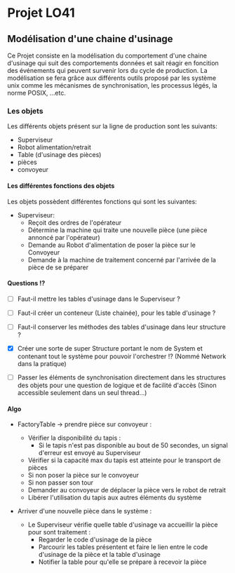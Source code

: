 # Projet LO41
## Modélisation d'une chaine d'usinage

Ce Projet consiste en la modélisation du comportement d'une chaine d'usinage
qui suit des comportements données et sait réagir en foncition des événements
qui peuvent survenir lors du cycle de production. La modélisation se fera
grâce aux différents outils proposé par les système unix comme les mécanismes
de synchronisation, les processus légés, la norme POSIX, ...etc.

### Les objets

Les différents objets présent sur la ligne de production sont les suivants:
- Superviseur
- Robot alimentation/retrait
- Table (d'usinage des pièces)
- pièces
- convoyeur

#### Les différentes fonctions des objets

Les objets possèdent différentes fonctions qui sont les suivantes:
- Superviseur:
    - Reçoit des ordres de l'opérateur
    - Détermine la machine qui traite une nouvelle pièce
    (une pièce annoncé par l'opérateur)
    - Demande au Robot d'alimentation de poser la pièce
    sur le Convoyeur
    - Demande à la machine de traitement concerné par l'arrivée
    de la pièce de se préparer

#### Questions !?
- [ ] Faut-il mettre les tables d'usinage dans le Superviseur ?
- [ ] Faut-il créer un conteneur (Liste chainée), pour les table d'usinage ?

- [ ] Faut-il conserver les méthodes des tables d'usinage dans leur structure ?

- [X] Créer une sorte de super Structure portant le nom de System et
contenant tout le système pour pouvoir l'orchestrer !? (Nommé Network dans
la pratique)

- [ ] Passer les éléments de synchronisation directement dans les structures
des objets pour une question de logique et de facilité d'accès (Sinon
accessible seulement dans un seul thread...)

#### Algo
- FactoryTable -> prendre pièce sur convoyeur :
    - Vérifier la disponibilité du tapis :
        - Si le tapis n'est pas disponible au bout de 50 secondes, un signal
        d'erreur est envoyé au Superviseur
    - Vérifier si la capacité max du tapis est atteinte pour le transport de
    pièces
    - Si non poser la pièce sur le convoyeur
    - Si non passer son tour
    - Demander au convoyeur de déplacer la pièce vers le robot de retrait
    - Libérer l'utilisation du tapis aux autres éléments du système

- Arriver d'une nouvelle pièce dans le système :
    - Le Superviseur vérifie quelle table d'usinage va accueillir la pièce
    pour sont traitement :
        - Regarder le code d'usinage de la pièce
        - Parcourir les tables présentent et faire le lien entre le code
        d'usinage de la pièce et la table d'usinage
        - Notifier la table pour qu'elle se prépare à recevoir la pièce
